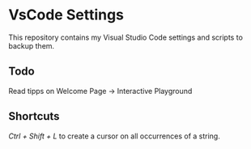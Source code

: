 # VsCode Settings

This repository contains my Visual Studio Code settings and scripts to backup them.

## Todo

Read tipps on Welcome Page -> Interactive Playground

## Shortcuts

*Ctrl + Shift + L* to create a cursor on all occurrences of a string.
